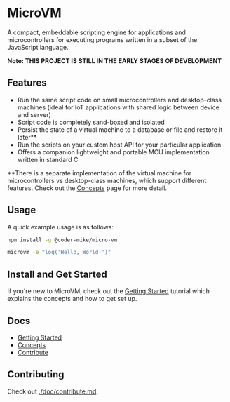 # MicroVM

A compact, embeddable scripting engine for applications and microcontrollers for executing programs written in a subset of the JavaScript language.

**Note: THIS PROJECT IS STILL IN THE EARLY STAGES OF DEVELOPMENT**

## Features

  - Run the same script code on small microcontrollers and desktop-class machines (ideal for IoT applications with shared logic between device and server)
  - Script code is completely sand-boxed and isolated
  - Persist the state of a virtual machine to a database or file and restore it later**
  - Run the scripts on your custom host API for your particular application
  - Offers a companion lightweight and portable MCU implementation written in standard C

**There is a separate implementation of the virtual machine for microcontrollers vs desktop-class machines, which support different features. Check out the [Concepts](./doc/concepts.md) page for more detail.

## Usage

A quick example usage is as follows:

```sh
npm install -g @coder-mike/micro-vm

microvm -e "log('Hello, World!')"
```

## Install and Get Started

If you're new to MicroVM, check out the [Getting Started](./doc/getting-started.md) tutorial which explains the concepts and how to get set up.

## Docs

  - [Getting Started](./doc/getting-started.md)
  - [Concepts](./doc/concepts.md)
  - [Contribute](./doc/contribute.md)

## Contributing

Check out [./doc/contribute.md](./doc/contribute.md).
